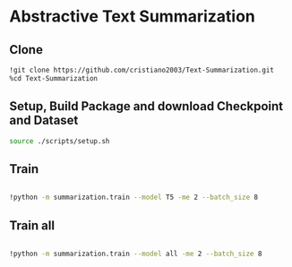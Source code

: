 # Abstractive Text Summarization



## Clone

```bash
!git clone https://github.com/cristiano2003/Text-Summarization.git
%cd Text-Summarization
```

## Setup, Build Package and download Checkpoint and Dataset 

```bash
source ./scripts/setup.sh
```

## Train

```bash

!python -m summarization.train --model T5 -me 2 --batch_size 8  

```

## Train all

```bash

!python -m summarization.train --model all -me 2 --batch_size 8 

```




                       